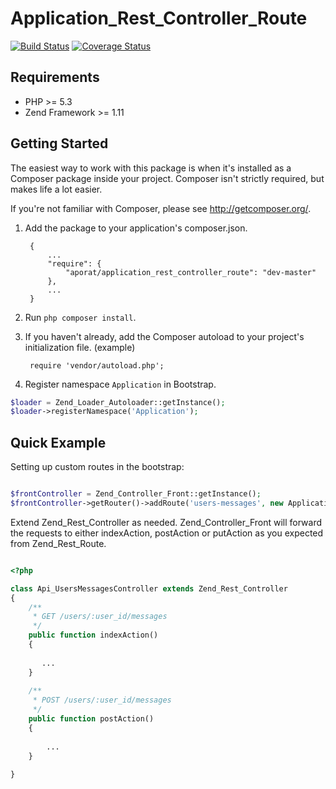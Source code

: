 Application_Rest_Controller_Route
============================
[![Build Status](https://secure.travis-ci.org/aporat/Application_Rest_Controller_Route.png)](http://travis-ci.org/aporat/Application_Rest_Controller_Route) [![Coverage Status](https://coveralls.io/repos/aporat/Application_Rest_Controller_Route/badge.png)](https://coveralls.io/r/aporat/Application_Rest_Controller_Route)


## Requirements ##

* PHP >= 5.3
* Zend Framework >= 1.11

## Getting Started ##

The easiest way to work with this package is when it's installed as a
Composer package inside your project. Composer isn't strictly
required, but makes life a lot easier.

If you're not familiar with Composer, please see <http://getcomposer.org/>.

1. Add the package to your application's composer.json.

        {
            ...
            "require": {
                "aporat/application_rest_controller_route": "dev-master"
            },
            ...
        }

2. Run `php composer install`.

3. If you haven't already, add the Composer autoload to your project's
   initialization file. (example)

        require 'vendor/autoload.php';

4. Register namespace `Application` in Bootstrap.

```php
$loader = Zend_Loader_Autoloader::getInstance();
$loader->registerNamespace('Application');
```

## Quick Example ##

Setting up custom routes in the bootstrap:

```php

$frontController = Zend_Controller_Front::getInstance();
$frontController->getRouter()->addRoute('users-messages', new Application_Rest_Controller_Route($frontController, 'users/:user_id/messages', ['controller' => 'users-messages']));

```

Extend Zend_Rest_Controller as needed. Zend_Controller_Front will forward the requests to either indexAction, postAction or putAction as you expected from Zend_Rest_Route.


```php

<?php

class Api_UsersMessagesController extends Zend_Rest_Controller
{
    /**
     * GET /users/:user_id/messages
     */
    public function indexAction()
    {
    
       ...
    }
    
    /**
     * POST /users/:user_id/messages
     */
    public function postAction()
    {
    
        ...
    }
    
}

```
